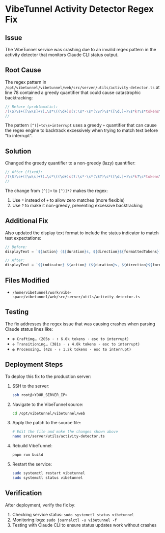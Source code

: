 # VibeTunnel Activity Detector Regex Fix

## Issue
The VibeTunnel service was crashing due to an invalid regex pattern in the activity detector that monitors Claude CLI status output.

## Root Cause
The regex pattern in `/opt/vibetunnel/vibetunnel/web/src/server/utils/activity-detector.ts` at line 78 contained a greedy quantifier that could cause catastrophic backtracking:

```javascript
// Before (problematic):
/(\S)\s+([\w\s]+?)…\s*\((\d+)s(?:\s*·\s*(\S?)\s*([\d.]+)\s*k?\s*tokens\s*·\s*[^)]+to\s+interrupt)?\)/gi
//                                                                           ^^^^^ greedy quantifier
```

The pattern `[^)]+to\s+interrupt` uses a greedy `+` quantifier that can cause the regex engine to backtrack excessively when trying to match text before "to interrupt".

## Solution
Changed the greedy quantifier to a non-greedy (lazy) quantifier:

```javascript
// After (fixed):
/(\S)\s+([\w\s]+?)…\s*\((\d+)s(?:\s*·\s*(\S?)\s*([\d.]+)\s*k?\s*tokens\s*·\s*[^)]*?to\s+interrupt)?\)/gi
//                                                                           ^^^^^ non-greedy quantifier
```

The change from `[^)]+` to `[^)]*?` makes the regex:
1. Use `*` instead of `+` to allow zero matches (more flexible)
2. Use `?` to make it non-greedy, preventing excessive backtracking

## Additional Fix
Also updated the display text format to include the status indicator to match test expectations:

```javascript
// Before:
displayText = `${action} (${duration}s, ${direction}${formattedTokens})`;

// After:
displayText = `${indicator} ${action} (${duration}s, ${direction}${formattedTokens})`;
```

## Files Modified
- `/home/vibetunnel/work/vibe-space/vibetunnel/web/src/server/utils/activity-detector.ts`

## Testing
The fix addresses the regex issue that was causing crashes when parsing Claude status lines like:
- `✻ Crafting… (205s · ↑ 6.0k tokens · esc to interrupt)`
- `✢ Transitioning… (381s · ↓ 4.0k tokens · esc to interrupt)`
- `◐ Processing… (42s · ↑ 1.2k tokens · esc to interrupt)`

## Deployment Steps
To deploy this fix to the production server:

1. SSH to the server:
   ```bash
   ssh root@<YOUR_SERVER_IP>
   ```

2. Navigate to the VibeTunnel source:
   ```bash
   cd /opt/vibetunnel/vibetunnel/web
   ```

3. Apply the patch to the source file:
   ```bash
   # Edit the file and make the changes shown above
   nano src/server/utils/activity-detector.ts
   ```

4. Rebuild VibeTunnel:
   ```bash
   pnpm run build
   ```

5. Restart the service:
   ```bash
   sudo systemctl restart vibetunnel
   sudo systemctl status vibetunnel
   ```

## Verification
After deployment, verify the fix by:
1. Checking service status: `sudo systemctl status vibetunnel`
2. Monitoring logs: `sudo journalctl -u vibetunnel -f`
3. Testing with Claude CLI to ensure status updates work without crashes